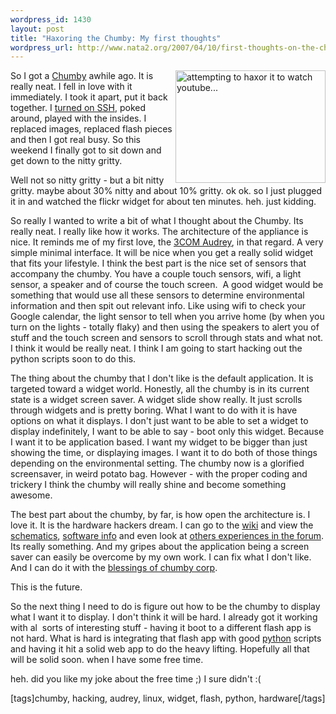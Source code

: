 ```yaml
--- 
wordpress_id: 1430
layout: post
title: "Haxoring the Chumby: My first thoughts"
wordpress_url: http://www.nata2.org/2007/04/10/first-thoughts-on-the-chumby/
---
```

<p><a title="Photo Sharing" href="http://www.flickr.com/photos/natatwo/450438946/"><img height="180" alt="attempting to haxor it to watch youtube..." src="http://farm1.static.flickr.com/222/450438946_8f6ba39322_m.jpg" width="240" align="right"></a>So I got a <a href="http://www.chumby.com/">Chumby</a> awhile ago. It is really neat. I fell in love with it immediately. I took it apart, put it back together. I <a href="http://wiki.chumby.com/mediawiki/index.php/Chumby_tricks#SSHD_Easter_Egg">turned on SSH</a>, poked around, played with the insides. I replaced images, replaced flash pieces and then I got real busy. So this weekend I finally got to sit down and get down to the nitty gritty. </p> <p>Well not so nitty gritty - but a bit nitty gritty. maybe about 30% nitty and about 10% gritty. ok ok. so I just plugged it in and watched the flickr widget for about ten minutes. heh. just kidding. </p> <p>So really I wanted to write a bit of what I thought about the Chumby. Its really neat. I really like how it works. The architecture of the appliance is nice. It reminds me of my first love, the <a href="http://audreyhacking.com">3COM Audrey</a>, in that regard. A very simple minimal interface. It will be nice when you get a really solid widget that fits your lifestyle. I think the best part is the nice set of sensors that accompany the chumby. You have a couple touch sensors, wifi, a light sensor, a speaker and of course the touch screen.&nbsp; A good widget would be something that would use all these sensors to determine environmental information and then spit out relevant info. Like using wifi to check your Google calendar, the light sensor to tell when you arrive home (by when you turn on the lights - totally flaky) and then using the speakers to alert you of stuff and the touch screen and sensors to scroll through stats and what not. I think it would be really neat. I think I am going to start hacking out the python scripts soon to do this. </p> <p>The thing about the chumby that I don't like is the default application.&nbsp;It is targeted toward a widget world. Honestly, all the chumby is in its current state is a widget screen saver. A widget slide show really. It just scrolls through widgets and is pretty boring. What I want to do with it is have options on what it displays. I don't just want to be able to set a widget to display indefinitely, I want to be able to say - boot only this widget. Because I want it to be application based. I want my widget to be bigger than just showing the time, or displaying images. I want it to do both of those things depending on the environmental setting. The chumby now is a glorified screensaver, in weird potato bag. However - with the proper coding and trickery I think the chumby will really shine and become something awesome. </p> <p>The best part about the chumby, by far, is how open the architecture is. I love it. It is the hardware hackers dream. I can go to the <a href="http://wiki.chumby.com/mediawiki/index.php/Main_Page">wiki</a> and view the <a href="http://wiki.chumby.com/mediawiki/index.php/Hacking_hardware_for_chumby">schematics</a>, <a href="http://wiki.chumby.com/mediawiki/index.php/Hacking_Linux_for_chumby">software info</a> and even look at <a href="http://forum.chumby.com/">others experiences in the forum</a>. Its really something. And my gripes about the application being a screen saver can easily be overcome by my own work. I can fix what I don't like. And I can do it with the <a href="http://www.chumby.com/developers">blessings of chumby corp</a>. </p> <p>This is the future. </p> <p>So the next thing I need to do is figure out how to be the chumby to display what I want it to display. I don't think it will be hard. I already got it working with al&nbsp; sorts of interesting stuff - having it boot to a different flash app is not hard. What is hard is integrating that flash app with good <a href="http://wiki.chumby.com/mediawiki/index.php/Python">python</a> scripts and having it hit a solid web app to do the heavy lifting. Hopefully all that will be solid soon. when I have some free time. </p> <p>heh. did you like my joke about the free time ;) I sure didn't :(</p> <div class="wlWriterSmartContent" id="0767317B-992E-4b12-91E0-4F059A8CECA8:3d41fa46-1186-4007-be7d-ff18b4740916" contenteditable="false" style="padding-right: 0px; display: inline; padding-left: 0px; padding-bottom: 0px; margin: 0px; padding-top: 0px">[tags]chumby, hacking, audrey, linux, widget, flash, python, hardware[/tags]</div>
